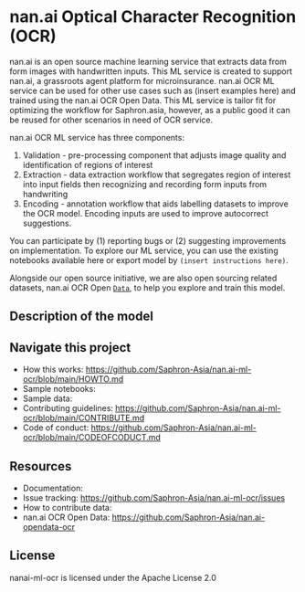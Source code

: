 # nan.ai Optical Character Recognition (OCR)

nan.ai  is an open source machine learning service that extracts data from form images with handwritten inputs. This ML service is created to support nan.ai, a grassroots agent platform for microinsurance. nan.ai OCR ML service can be used for other use cases such as (insert examples here) and trained using the nan.ai OCR Open Data. This ML service is tailor fit for optimizing the workflow for Saphron.asia, however, as a public good it can be reused for other  scenarios in need of OCR service.

nan.ai OCR ML service has three components:

1. Validation - pre-processing component that adjusts image quality and identification of regions of interest
2. Extraction - data extraction workflow that segregates region of interest into input fields then recognizing and recording form inputs from handwriting
3. Encoding - annotation workflow that aids labelling datasets to improve the OCR model. Encoding inputs are used to improve autocorrect suggestions.

You can participate by (1) reporting bugs or (2) suggesting improvements on implementation. To explore our ML service, you can use the existing notebooks available here or export model by ``(insert instructions here)``.

Alongside our open source initiative, we are also open sourcing related datasets, nan.ai OCR Open [`Data`](https://github.com/Saphron-Asia/nan.ai-opendata-ocr), to help you explore and train this model.

## Description of the model


## Navigate this project
* How this works: <https://github.com/Saphron-Asia/nan.ai-ml-ocr/blob/main/HOWTO.md>
* Sample notebooks: <link>
* Sample data: <link>
* Contributing guidelines: <https://github.com/Saphron-Asia/nan.ai-ml-ocr/blob/main/CONTRIBUTE.md> 
* Code of conduct: <https://github.com/Saphron-Asia/nan.ai-ml-ocr/blob/main/CODEOFCODUCT.md>

## Resources
* Documentation: <link>
* Issue tracking: <https://github.com/Saphron-Asia/nan.ai-ml-ocr/issues>
* How to contribute data: <link>
* nan.ai OCR Open Data: <https://github.com/Saphron-Asia/nan.ai-opendata-ocr>

## License
nanai-ml-ocr is licensed under the Apache License 2.0
